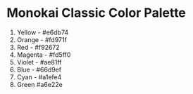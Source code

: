 # Monokai Classic Color Palette

1. Yellow - #e6db74
2. Orange - #fd971f
3. Red - #f92672
4. Magenta - #fd5ff0
5. Violet - #ae81ff
6. Blue - #66d9ef
7. Cyan - #a1efe4
8. Green #a6e22e
